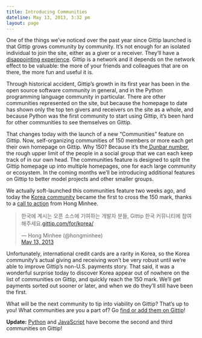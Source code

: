 ```yaml
---
title: Introducing Communities
dateline: May 13, 2013, 3:32 pm
layout: page
---
```


<p><span>One of the things we&#8217;ve noticed over the past year since Gittip
launched is that Gittip grows community by community. It&#8217;s not enough for
an isolated individual to join the site, either as a giver or a receiver.
They&#8217;ll have a <a href="http://whit537.org/2013/01/disappointed-with-
gittip.html">disappointing experience</a>. Gittip is a network and it depends on
the network effect to be valuable: the more of your friends and colleagues that
are on there, the more fun and useful it is.</span></p>

<p>Through historical accident, Gittip&#8217;s growth in its first year has been
in the open source software community in general, and in the Python programming
language community in particular. There are other communities represented on the
site, but because the homepage to date has shown only the top ten givers and
receivers on the site as a whole, and because Python was the first community to
start using Gittip, it&#8217;s been hard for other communities to see themselves
on Gittip.</p>

<p>That changes today with the launch of a new &#8220;Communities&#8221; feature
on Gittip. Now, self-organizing communities of 150 members or more each get
their own homepage on Gittip. Why 150? Because it&#8217;s the<a
href="http://en.wikipedia.org/wiki/Dunbar's_number"> Dunbar number</a>, the
rough upper limit of the people in a social group that we can each keep track of
in our own head. The communities feature is designed to split the Gittip
homepage up into multiple homepages, one for each large community or ecosystem.
In the coming months we&#8217;ll be introducing additional features on Gittip to
better model projects and other smaller groups.</p>

<p>We actually soft-launched this communities feature two weeks ago, and today
the <a href="https://www.gittip.com/for/korea/">Korea community</a> became the
first to cross the 150 mark, thanks to a <a
href="https://twitter.com/hongminhee/status/333868284195770368">call to
action</a> from Hong Minhee.</p>

<blockquote class="twitter-tweet">

<p>한국에 계시는 오픈 소스에 기여하는 개발자 분들, Gittip
한국 커뮤니티에 참여해주세요.<a href="https://t.co/6SxkLNyZ0a"
title="https://www.gittip.com/for/korea/">gittip.com/for/korea/</a></p>

<div>— Hong Minhee (@hongminhee)</div>

<div><a href="https://twitter.com/hongminhee/status/333868284195770368">May 13,
2013</a></div></blockquote><script charset="utf-8" src="//platform.twitter.com/widgets.js"
type="text/javascript"></script>

<p>Unfortunately, international credit cards are
a rarity in Korea, so the Korea community&#8217;s actual giving and receiving
won&#8217;t be very robust until we&#8217;re able to improve Gittip&#8217;s
non-U.S. payments story. That said, it was a wonderful surprise today to
discover Korea appear out of nowhere on the list of communities on Gittip, and
quickly reach the 150 mark. We&#8217;ll get payments sorted out sooner or later,
and when we do they&#8217;ll still have been the first.</p>

<p>What will be the next community to tip into viability on Gittip? That&#8217;s
up to you! What communities are you a part of? Go <a
href="https://www.gittip.com/for/">find or add them on Gittip</a>!</p>

<p><strong>Update:</strong> <a
href="https://www.gittip.com/for/python/">Python</a> and <a
href="https://www.gittip.com/for/javascript/">JavaScript</a> have become the
second and third communities on Gittip!</p>
